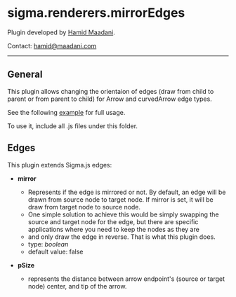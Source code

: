 sigma.renderers.mirrorEdges
==================

Plugin developed by [Hamid Maadani](https://github.com/21stcaveman).

Contact: hamid@maadani.com

---
## General
This plugin allows changing the orientaion of edges (draw from child to parent or from parent to child) for Arrow and curvedArrow edge types.

See the following [example](../../examples/mirror-edges.html) for full usage.

To use it, include all .js files under this folder.

## Edges

This plugin extends Sigma.js edges:

 * **mirror**
   * Represents if the edge is mirrored or not. By default, an edge will be drawn from source node to target node. If mirror is set, it will be draw from target node to source node.
   * One simple solution to achieve this would be simply swapping the source and target node for the edge, but there are specific applications where you need to keep the nodes as they are
   * and only draw the edge in reverse. That is what this plugin does.
   * type: *boolean*
   * default value: false

 * **pSize**
   * represents the distance between arrow endpoint's (source or target node) center, and tip of the arrow.
